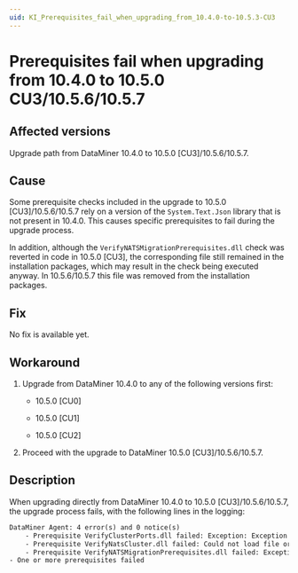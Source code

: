 ```yaml
---
uid: KI_Prerequisites_fail_when_upgrading_from_10.4.0-to-10.5.3-CU3
---
```


# Prerequisites fail when upgrading from 10.4.0 to 10.5.0 CU3/10.5.6/10.5.7

## Affected versions

Upgrade path from DataMiner 10.4.0 to 10.5.0 [CU3]/10.5.6/10.5.7.

## Cause

Some prerequisite checks included in the upgrade to 10.5.0 [CU3]/10.5.6/10.5.7 rely on a version of the `System.Text.Json` library that is not present in 10.4.0. This causes specific prerequisites to fail during the upgrade process.

In addition, although the `VerifyNATSMigrationPrerequisites.dll` check was reverted in code in 10.5.0 [CU3], the corresponding file still remained in the installation packages, which may result in the check being executed anyway. In 10.5.6/10.5.7 this file was removed from the installation packages.

## Fix

No fix is available yet.

## Workaround

1. Upgrade from DataMiner 10.4.0 to any of the following versions first:

   - 10.5.0 [CU0]

   - 10.5.0 [CU1]

   - 10.5.0 [CU2]

1. Proceed with the upgrade to DataMiner 10.5.0 [CU3]/10.5.6/10.5.7.

## Description

When upgrading directly from DataMiner 10.4.0 to 10.5.0 [CU3]/10.5.6/10.5.7, the upgrade process fails, with the following lines in the logging:

```txt
DataMiner Agent: 4 error(s) and 0 notice(s)
    - Prerequisite VerifyClusterPorts.dll failed: Exception: Exception has been thrown by the target of an invocation.
    - Prerequisite VerifyNatsCluster.dll failed: Could not load file or assembly 'System.Text.Json, Version=9.0.0.1, Culture=neutral, PublicKeyToken=cc7b13ffcd2ddd51' or one of its dependencies. The located assembly's manifest definition does not match the assembly reference. (Exception from HRESULT: 0x80131040)
    - Prerequisite VerifyNATSMigrationPrerequisites.dll failed: Exception: This BPA cannot run on 10.4.0-CU4
- One or more prerequisites failed
```
